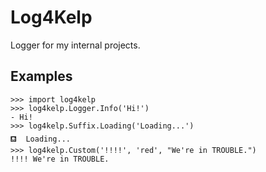 # Log4Kelp
Logger for my internal projects.

## Examples
```
>>> import log4kelp
>>> log4kelp.Logger.Info('Hi!')
- Hi!
>>> log4kelp.Suffix.Loading('Loading...')
⛾  Loading...
>>> log4kelp.Custom('!!!!', 'red', "We're in TROUBLE.")
!!!! We're in TROUBLE.
```
